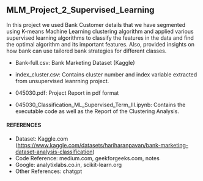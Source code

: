 ## MLM_Project_2_Supervised_Learning

In this project we used Bank Customer details that we have segmented using K-means Machine Learning clustering algorithm and applied various supervised learning algorithms to classify the features in the data and find the optimal algorithm and its important features. Also, provided insights on how bank can use tailored bank strategies for different classes.

- Bank-full.csv: Bank Marketing Dataset (Kaggle)

- index_cluster.csv: Contains cluster number and index variable extracted from unsupervised leanrning project.

- 045030.pdf: Project Report in pdf format

- 045030_Classification_ML_Supervised_Term_III.ipynb: Contains the executable code as well as the Report of the Clustering Analysis.

#### REFERENCES

- Dataset: Kaggle.com (https://www.kaggle.com/datasets/hariharanpavan/bank-marketing-dataset-analysis-classification)
- Code Reference: medium.com, geekforgeeks.com, notes 
- Google: analytixlabs.co.in, scikit-learn.org
- Other References: chatgpt
